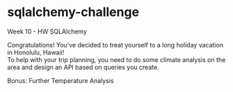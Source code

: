 # sqlalchemy-challenge
Week 10 - HW SQLAlchemy

Congratulations! You've decided to treat yourself to a long holiday vacation in Honolulu, Hawaii! \
To help with your trip planning, you need to do some climate analysis on the area and design an API based on queries you create.

Bonus: Further Temperature Analysis
